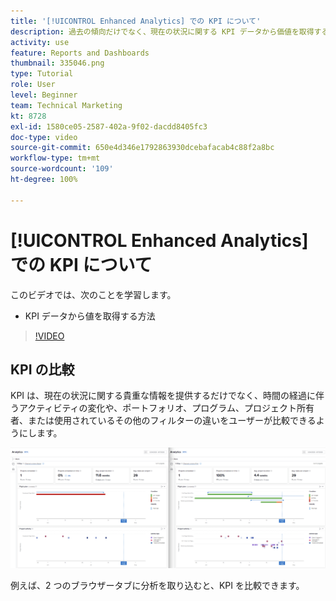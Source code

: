 ```yaml
---
title: '[!UICONTROL Enhanced Analytics] での KPI について'
description: 過去の傾向だけでなく、現在の状況に関する KPI データから価値を取得する方法を説明します。
activity: use
feature: Reports and Dashboards
thumbnail: 335046.png
type: Tutorial
role: User
level: Beginner
team: Technical Marketing
kt: 8728
exl-id: 1580ce05-2587-402a-9f02-dacdd8405fc3
doc-type: video
source-git-commit: 650e4d346e1792863930dcebafacab4c88f2a8bc
workflow-type: tm+mt
source-wordcount: '109'
ht-degree: 100%

---
```


# [!UICONTROL Enhanced Analytics] での KPI について

このビデオでは、次のことを学習します。

* KPI データから値を取得する方法

>[!VIDEO](https://video.tv.adobe.com/v/335046/?quality=12&learn=on)

## KPI の比較

KPI は、現在の状況に関する貴重な情報を提供するだけでなく、時間の経過に伴うアクティビティの変化や、ポートフォリオ、プログラム、プロジェクト所有者、または使用されているその他のフィルターの違いをユーザーが比較できるようにします。

![2 つのブラウザータブを並べて表示する画像](assets/section-2-0.png)

例えば、2 つのブラウザータブに分析を取り込むと、KPI を比較できます。
